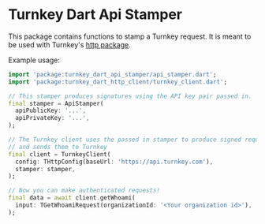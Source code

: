 # Turnkey Dart Api Stamper

This package contains functions to stamp a Turnkey request. It is meant to be used with Turnkey's [http package](/http).

Example usage:

```dart
import 'package:turnkey_dart_api_stamper/api_stamper.dart';
import 'package:turnkey_dart_http_client/turnkey_client.dart';

// This stamper produces signatures using the API key pair passed in.
final stamper = ApiStamper(
  apiPublicKey: '...',
  apiPrivateKey: '...',
);

// The Turnkey client uses the passed in stamper to produce signed requests
// and sends them to Turnkey
final client = TurnkeyClient(
  config: THttpConfig(baseUrl: 'https://api.turnkey.com'),
  stamper: stamper,
);

// Now you can make authenticated requests!
final data = await client.getWhoami(
  input: TGetWhoamiRequest(organizationId: '<Your organization id>'),
);
```
